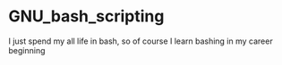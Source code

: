 # GNU_bash_scripting
I just spend my all life in bash, so of course I learn bashing in my career beginning 

